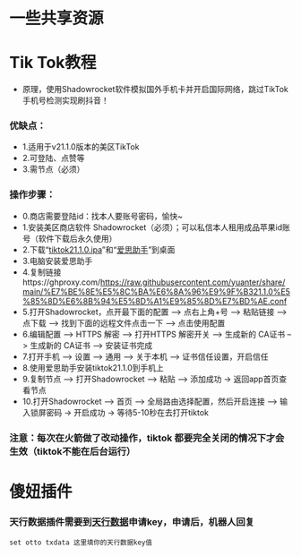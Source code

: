 # 一些共享资源


# Tik Tok教程
* 原理，使用Shadowrocket软件模拟国外手机卡并开启国际网络，跳过TikTok手机号检测实现刷抖音！
### 优缺点：
* 1.适用于v21.1.0版本的美区TikTok
* 2.可登陆、点赞等
* 3.需节点（必须）
### 操作步骤：
* 0.商店需要登陆id：找本人要账号密码，愉快~
* 1.安装美区商店软件 Shadowrocket（必须）；可以私信本人租用成品苹果id账号（软件下载后永久使用）
* 2.下载“[tiktok21.1.0.ipa](https://ghproxy.com/https://github.com/yuanter/share/raw/main/TikTok%2021.1.0%EF%BC%88%E9%99%A2%E9%95%BF%E8%B4%A6%E5%8F%B7%E7%89%88%EF%BC%89.ipa "tiktok21.1.0.ipa")”和“[爱思助手](https://ghproxy.com/https://github.com/yuanter/share/raw/main/%E7%88%B1%E6%80%9D%E5%8A%A9%E6%89%8B.exe "爱思助手")”到桌面
* 3.电脑安装爱思助手
* 4.复制链接https://ghproxy.com/https://raw.githubusercontent.com/yuanter/share/main/%E7%BE%8E%E5%8C%BA%E6%8A%96%E9%9F%B321.1.0%E5%85%8D%E6%8B%94%E5%8D%A1%E9%85%8D%E7%BD%AE.conf
* 5.打开Shadowrocket，点开最下面的配置 –> 点右上角+号 –> 粘贴链接 –> 点下载 –> 找到下面的远程文件点击一下 –> 点击使用配置
* 6.编辑配置 –> HTTPS 解密 –> 打开HTTPS 解密开关 –> 生成新的 CA证书 –> 生成新的 CA证书 –>  安装证书完成
* 7.打开手机 –> 设置 –> 通用 –> 关于本机 –> 证书信任设置，开启信任
* 8.使用爱思助手安装tiktok21.1.0到手机上
* 9.复制节点 –> 打开Shadowrocket –> 粘贴 –> 添加成功 -> 返回app首页查看节点
* 10.打开Shadowrocket –> 首页 –> 全局路由选择配置，然后开启连接 –> 输入锁屏密码 -> 开启成功 -> 等待5-10秒在去打开tiktok 

### 注意：每次在火箭做了改动操作，tiktok 都要完全关闭的情况下才会生效（tiktok不能在后台运行）  
# 
# 
# 

# 傻妞插件
### 天行数据插件需要到[天行数据](https://www.tianapi.com/ "天行数据")申请key，申请后，机器人回复
```
set otto txdata 这里填你的天行数据key值
```
